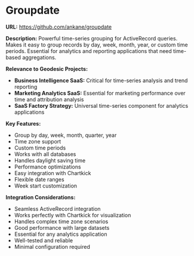 # Groupdate

**URL:** https://github.com/ankane/groupdate

**Description:**
Powerful time-series grouping for ActiveRecord queries. Makes it easy to group records by day, week, month, year, or custom time periods. Essential for analytics and reporting applications that need time-based aggregations.

**Relevance to Geodesic Projects:**
- **Business Intelligence SaaS:** Critical for time-series analysis and trend reporting
- **Marketing Analytics SaaS:** Essential for marketing performance over time and attribution analysis
- **SaaS Factory Strategy:** Universal time-series component for analytics applications

**Key Features:**
- Group by day, week, month, quarter, year
- Time zone support
- Custom time periods
- Works with all databases
- Handles daylight saving time
- Performance optimizations
- Easy integration with Chartkick
- Flexible date ranges
- Week start customization

**Integration Considerations:**
- Seamless ActiveRecord integration
- Works perfectly with Chartkick for visualization
- Handles complex time zone scenarios
- Good performance with large datasets
- Essential for any analytics application
- Well-tested and reliable
- Minimal configuration required
